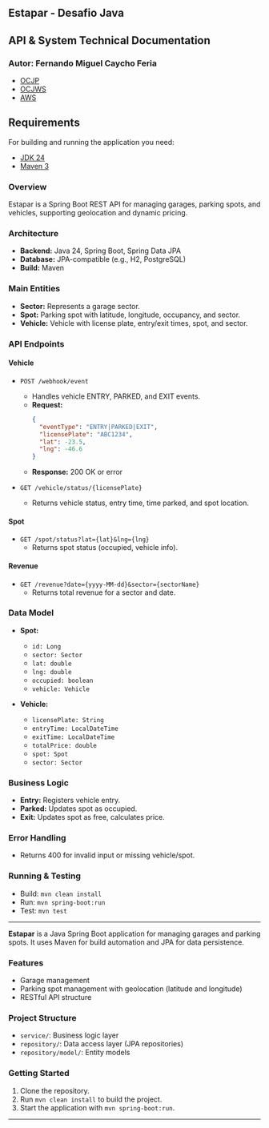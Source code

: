 ## Estapar - Desafio Java

## API & System Technical Documentation

### Autor: Fernando Miguel Caycho Feria

- [OCJP](https://www.youracclaim.com/badges/fdad74d8-20a3-4a61-8e60-2fe273ea12ff/linked_in_profile)
- [OCJWS](https://www.credly.com/badges/843dabc3-06cc-4e5e-af98-fde6132ae9fb/linked_in_profile)
- [AWS](https://www.credly.com/badges/b2cd8608-12d2-4f5d-b6d7-476a1f9c5342/public_url)

## Requirements

For building and running the application you need:

- [JDK 24](https://www.oracle.com/java/technologies/downloads/)
- [Maven 3](https://maven.apache.org)

### Overview

Estapar is a Spring Boot REST API for managing garages, parking spots, and vehicles, supporting geolocation and dynamic
pricing.

### Architecture

- **Backend:** Java 24, Spring Boot, Spring Data JPA
- **Database:** JPA-compatible (e.g., H2, PostgreSQL)
- **Build:** Maven

### Main Entities

- **Sector:** Represents a garage sector.
- **Spot:** Parking spot with latitude, longitude, occupancy, and sector.
- **Vehicle:** Vehicle with license plate, entry/exit times, spot, and sector.

### API Endpoints

#### Vehicle

- `POST /webhook/event`
    - Handles vehicle ENTRY, PARKED, and EXIT events.
    - **Request:**
      ```json
      {
        "eventType": "ENTRY|PARKED|EXIT",
        "licensePlate": "ABC1234",
        "lat": -23.5,
        "lng": -46.6
      }
      ```
    - **Response:** 200 OK or error

- `GET /vehicle/status/{licensePlate}`
    - Returns vehicle status, entry time, time parked, and spot location.

#### Spot

- `GET /spot/status?lat={lat}&lng={lng}`
    - Returns spot status (occupied, vehicle info).

#### Revenue

- `GET /revenue?date={yyyy-MM-dd}&sector={sectorName}`
    - Returns total revenue for a sector and date.

### Data Model

- **Spot:**
    - `id: Long`
    - `sector: Sector`
    - `lat: double`
    - `lng: double`
    - `occupied: boolean`
    - `vehicle: Vehicle`

- **Vehicle:**
    - `licensePlate: String`
    - `entryTime: LocalDateTime`
    - `exitTime: LocalDateTime`
    - `totalPrice: double`
    - `spot: Spot`
    - `sector: Sector`

### Business Logic

- **Entry:** Registers vehicle entry.
- **Parked:** Updates spot as occupied.
- **Exit:** Updates spot as free, calculates price.

### Error Handling

- Returns 400 for invalid input or missing vehicle/spot.

### Running & Testing

- Build: `mvn clean install`
- Run: `mvn spring-boot:run`
- Test: `mvn test`

---
**Estapar** is a Java Spring Boot application for managing garages and parking spots. It uses Maven for build automation
and JPA for data persistence.

### Features

- Garage management
- Parking spot management with geolocation (latitude and longitude)
- RESTful API structure

### Project Structure

- `service/`: Business logic layer
- `repository/`: Data access layer (JPA repositories)
- `repository/model/`: Entity models

### Getting Started

1. Clone the repository.
2. Run `mvn clean install` to build the project.
3. Start the application with `mvn spring-boot:run`.

---
